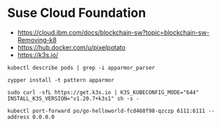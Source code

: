 # Suse Cloud Foundation

* https://cloud.ibm.com/docs/blockchain-sw?topic=blockchain-sw-Removing-k8
* https://hub.docker.com/u/pixelpotato
* https://k3s.io/

````
kubectl describe pods | grep -i apparmor_parser
````

````
zypper install -t pattern apparmor
````

````
sudo curl -sfL https://get.k3s.io | K3S_KUBECONFIG_MODE="644" INSTALL_K3S_VERSION="v1.20.7+k3s1" sh -s -
````

````
kubectl port-forward po/go-helloworld-fcd468f98-qzczp 6111:6111 --address 0.0.0.0
````